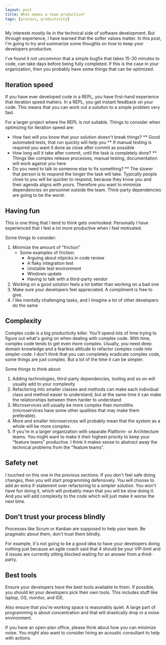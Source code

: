 ```yaml
---
layout: post
title: What makes a team productive?
tags: [process, productivity]
---
```

My interests mostly lie in the technical side of software
development. But through experience, I have learned that
the softer values matter. In this post, I'm going to try
and summarize some thoughts on how to keep your developers
productive.

I've found it not uncommon that a simple bugfix that takes
15-30 minutes to code, can take days before being fully
completed. If this is the case in your organization, 
then you probably have some things that can be optimized.

## Iteration speed

If you have ever developed code in a REPL, you have first-hand
experience that iteration speed matters. In a REPL,
you get instant feedback on your code. This means that you
can work out a solution to a simple problem very fast.

For a larger project where the REPL is not suitable. Things 
to consider when optimizing for iteration speed are:

* How fast will you know that your solution doesn't break things? 
** Good automated tests, that run quickly will help you
** If manual testing is required you want it done as close after commit as possible
* How long will it take after commit, until the task is completely done?
** Things like complex release processes, manual testing, documentation will work against you here
* Do you need to talk to someone else to fix something?
** The slower that person is to respond the longer the task will take. Typically people close to you will be quicker to respond, because they know you and their agenda aligns with yours. Therefore you want to minimize dependencies on personnel outside the team. Third-party dependencies are going to be the worst.

## Having fun

This is one thing that I tend to think gets overlooked. Personally
I have experienced that I feel a lot more productive when
I feel motivated. 

Some things to consider:

1. Minimize the amount of "friction"
   * Some examples of friction:
      * Arguing about nitpicks in code review
      * A flaky integration test
      * Unstable test environment
      * Windows update
      * Having to talk with a third-party vendor
2. Working on a good solution feels a lot better than working on a bad one
3. Make sure your developers feel appreciated. A compliment is free to give.
4. I like mentally challenging tasks, and I imagine a lot of other developers do the same

## Complexity

Complex code is a big productivity killer. You'll spend lots of time
trying to figure out what's going on when dealing with complex code. With
time, complex code tends to get even more complex. Usually, you need deep domain
knowledge and a fearless attitude to refactor complex code into simpler
code. I don't think that you can completely eradicate complex code,
some things are just complex. But a lot of the time it can be simpler.

Some things to think about:

1. Adding technologies, third-party dependencies, tooling and so on will usually add to your complexity
2. Refactoring into smaller classes and methods can make each individual class and method easier to understand, but at the same time it can make the relationships between them harder to understand
3. Microservices will usually be more complex than monoliths (microservices have some other qualities that may make them preferable). 
4. More and smaller microservices will probably mean that the system as a whole will be more complex.
5. If you're in a larger organization with separate Platform- or Architecture teams. You might want to make it their highest priority to keep your "feature teams" productive. I think it makes sense to abstract away the technical problems from the "feature teams".

## Safety net

I touched on this one in the previous sections. If you
don't feel safe doing changes, then you will start programming
defensively. You will choose to add an extra if-statement over
refactoring to a simpler solution. You won't have fun doing it,
which will probably mean that you will be slow doing it. And you
will add complexity to the code which will just make it worse the
next time.

## Don't trust your process blindly

Processes like Scrum or Kanban are supposed to help your team.
Be pragmatic about them, don't trust them blindly. 

For example, it's not going to be a good idea
to have your developers doing nothing just because an agile
coach said that 4 should be your VIP-limit and 4 issues are
currently sitting blocked waiting for an answer from a third-party.

## Best tools

Ensure your developers have the best tools available to them.
If possible, you should let your developers pick their own tools.
This includes stuff like laptop, OS, monitor, and IDE.

Also ensure that you're working space is reasonably quiet. 
A large part of programming is about concentration and that will
drastically drop in a noise environment.

If you have an open-plan office, please think about how you
can minimize noise. You might also want to consider hiring
an acoustic consultant to help with actions.

